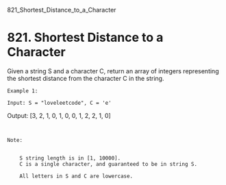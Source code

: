 821_Shortest_Distance_to_a_Character
# 821. Shortest Distance to a Character

Given a string S and a character C, return an array of
        integers representing the shortest distance from the character C in the string.
    

    Example 1:

    Input: S = "loveleetcode", C = 'e'
Output: [3, 2, 1, 0, 1, 0, 0, 1, 2, 2, 1, 0]

     

    Note:

    
        S string length is in [1, 10000].
        C is a single character, and guaranteed to be in string S.
        
        All letters in S and C are lowercase.